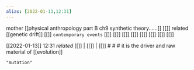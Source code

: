 ```yaml
---
alias: [2022-01-13,12:31]
---
```

 mother [[physical anthropology part B ch9 synthetic theory......]] [[]]
 related [[genetic drift]] [[]]
 `contemporary events` [[]] [[]] [[]] [[]] [[]] [[]] [[]] [[]]

[[2022-01-13]] 12:31 _related_ [[]] | [[]] | [[]] # # #
it is the driver and raw material of [[evolution]]
```query
"mutation"
```